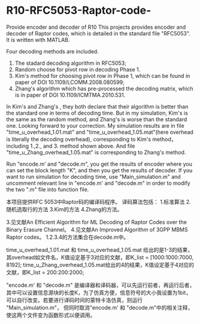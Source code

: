 # R10-RFC5053-Raptor-code-
Provide encoder and decoder of R10
This projects provides encoder and decoder of Raptor codes, which is detailed in the standard file "RFC5053".
It is written with MATLAB.

Four decoding methods are included. 
1. The stadard decoding algorithm in RFC5053;
2. Random choose for pivot row in decoding Phase 1.
3. Kim's method for choosing pivot row in Phase 1, which can be found in paper of DOI 10.1109/LCOMM.2008.080599;
4. Zhang's algorithm which has pre-processed the decoding matrix, which is in paper of DOI 10.1109/ICMTMA.2010.531.

In Kim's and Zhang's , they both declare that their algorithm is better than the standard one in terms of decoding time. But in my simulation, Kim's is the same as the random method, and Zhang's is worse than the standard one. Looking forward to your correction.
My simulation results are in file "time_u_overhead_1.01.mat" and "time_u_overhead_1.05.mat"(here overhead is literally the decoding overhead),  corresponding to Kim's method，including 1.,2., and 3. method shown above. And file "time_u_Zhang_overhead_1.05.mat" is corresponding to Zhang's method.

Run "encode.m' and "decode.m", you get the results of encoder where you can set the block length "K", and then you get the results of decoder. If you want to run simulation for decoding time, use "Main_simulation.m" and uncomment relevant line in "encode.m' and "decode.m" in order to modify the two ".m" file into function file.

本项目提供RFC 5053中Raptor码的编译码程序。
译码算法包括：
1.标准算法
2.随机选取行的方法
3.Kim的方法
4.Zhang的方法。

3.见文献An Efficient Algorithm for ML Decoding of Raptor Codes over the Binary Erasure Channel。
4.见文献An Improved Algorithm of 3GPP MBMS Raptor codes。
1.2.3.4的方法集合在decode.m中。

time_u_overhead_1.01.mat 和 time_u_overhead_1.05.mat 
给出的是1-3的结果，其overhead如文件名，K值设定基于3对应的文献，即K_list = [1000:1000:7000, 8192];
time_u_Zhang_overhead_1.05.mat给出的4的结果，K值设定基于4对应的文献，即K_list = 200:200:2000;

"encode.m' 和 "decode.m" 是编译器和译码器，可以先运行前者，再运行后者，其中可以设置信息源块的长度K，为了仿真方便，信息符号的大小我设置为1bit，可以自行改变。若要进行译码时间的蒙特卡洛仿真，则运行 "Main_simulation.m"， 但同时取消"encode.m' 和 "decode.m"中的相关注释，使这两个文件变为函数形式以便调用。

